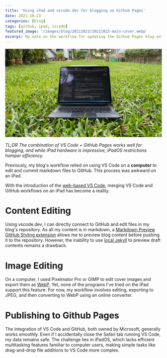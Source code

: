 ```yaml
---
title: 'Using iPad and vscode.dev for blogging on Github Pages'
date: 2021-10-23
categories: [blog]
tags: [github, ipad, vscode]
featured_image: '/images/blog/20211023/20211023-main-cover.webp'
excerpt: My note on the workflow for updating the Github Pages blog entirely on iPad.
---
```


![](/images/blog/20211023/20211023-content-cover.webp)


_TL;DR The combination of VS Code + GitHub Pages works well for blogging, and while iPad hardware is impressive, iPadOS restrictions hamper efficiency._

Previously, my blog's workflow relied on using VS Code on a __computer__ to edit and commit markdown files to GitHub. This process was awkward on an iPad.

With the introduction of the [web-based VS Code][1], merging VS Code and GitHub workflows on an iPad has become a reality.

# Content Editing

Using vscode.dev, I can directly connect to GitHub and edit files in my blog's repository. As all my content is in markdown, a [Markdown Preview GitHub Styling extension][2] allows me to preview blog content before pushing it to the repository. However, the inability to use [local Jekyll][3] to preview draft contents remains a drawback.

# Image Editing

On a computer, I used Pixelmator Pro or GIMP to edit cover images and export them as [WebP][4]. Yet, none of the programs I've tried on the iPad support this feature. For now, my workflow involves editing, exporting to JPEG, and then converting to WebP using an online converter.

# Publishing to Github Pages

The integration of VS Code and GitHub, both owned by Microsoft, generally works smoothly. Even if I accidentally close the Safari tab running VS Code, my data remains safe. The challenge lies in iPadOS, which lacks efficient multitasking features familiar to computer users, making simple tasks like drag-and-drop file additions to VS Code more complex.

[1]: https://code.visualstudio.com/blogs/2021/10/20/vscode-dev
[2]: https://marketplace.visualstudio.com/items?itemName=bierner.markdown-preview-github-styles
[3]: https://keng.blog/blog/jekyll-on-apple-silicon
[4]: https://en.wikipedia.org/wiki/WebP